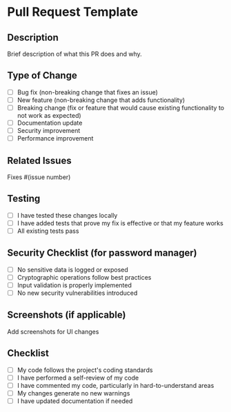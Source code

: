 # Pull Request Template

## Description
Brief description of what this PR does and why.

## Type of Change
- [ ] Bug fix (non-breaking change that fixes an issue)
- [ ] New feature (non-breaking change that adds functionality)
- [ ] Breaking change (fix or feature that would cause existing functionality to not work as expected)
- [ ] Documentation update
- [ ] Security improvement
- [ ] Performance improvement

## Related Issues
Fixes #(issue number)

## Testing
- [ ] I have tested these changes locally
- [ ] I have added tests that prove my fix is effective or that my feature works
- [ ] All existing tests pass

## Security Checklist (for password manager)
- [ ] No sensitive data is logged or exposed
- [ ] Cryptographic operations follow best practices
- [ ] Input validation is properly implemented
- [ ] No new security vulnerabilities introduced

## Screenshots (if applicable)
Add screenshots for UI changes

## Checklist
- [ ] My code follows the project's coding standards
- [ ] I have performed a self-review of my code
- [ ] I have commented my code, particularly in hard-to-understand areas
- [ ] My changes generate no new warnings
- [ ] I have updated documentation if needed
